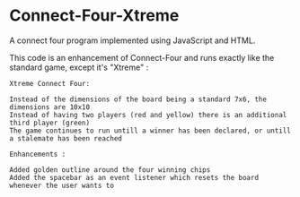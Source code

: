 # Connect-Four-Xtreme

A connect four program implemented using JavaScript and HTML.

This code is an enhancement of Connect-Four and runs exactly like the standard game, except it's "Xtreme" :

    Xtreme Connect Four:
    
    Instead of the dimensions of the board being a standard 7x6, the dimensions are 10x10
    Instead of having two players (red and yellow) there is an additional third player (green)
    The game continues to run untill a winner has been declared, or untill a stalemate has been reached
    
    Enhancements :
    
    Added golden outline around the four winning chips
    Added the spacebar as an event listener which resets the board whenever the user wants to
  

